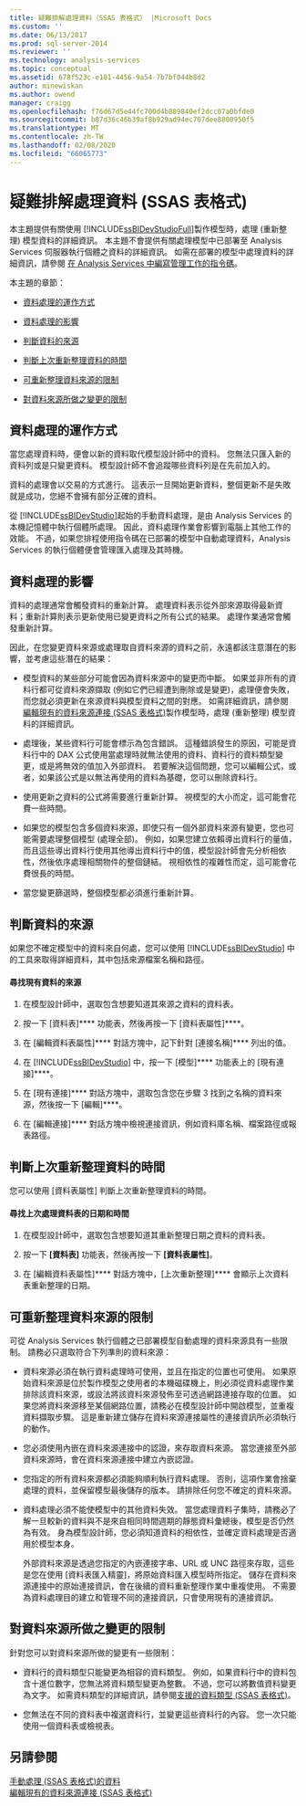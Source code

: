 ```yaml
---
title: 疑難排解處理資料（SSAS 表格式） |Microsoft Docs
ms.custom: ''
ms.date: 06/13/2017
ms.prod: sql-server-2014
ms.reviewer: ''
ms.technology: analysis-services
ms.topic: conceptual
ms.assetid: 678f523c-e181-4456-9a54-7b7bf044b8d2
author: minewiskan
ms.author: owend
manager: craigg
ms.openlocfilehash: f76d67d5e44fc700d4b889840ef2dcc07a0bfde0
ms.sourcegitcommit: b87d36c46b39af8b929ad94ec707dee8800950f5
ms.translationtype: MT
ms.contentlocale: zh-TW
ms.lasthandoff: 02/08/2020
ms.locfileid: "66065773"
---
```

# <a name="troubleshoot-process-data-ssas-tabular"></a>疑難排解處理資料 (SSAS 表格式)
  本主題提供有關使用 [!INCLUDE[ssBIDevStudioFull](../includes/ssbidevstudiofull-md.md)]製作模型時，處理 (重新整理) 模型資料的詳細資訊。 本主題不會提供有關處理模型中已部署至 Analysis Services 伺服器執行個體之資料的詳細資訊。 如需在部署的模型中處理資料的詳細資訊，請參閱 [在 Analysis Services 中編寫管理工作的指令碼](script-administrative-tasks-in-analysis-services.md)。  
  
 本主題的章節：  
  
-   [資料處理的運作方式](#bkmk_how_df_works)  
  
-   [資料處理的影響](#bkmk_impact_of_df)  
  
-   [判斷資料的來源](#bkmk_det_source)  
  
-   [判斷上次重新整理資料的時間](#bkmk_det_last_ref)  
  
-   [可重新整理資料來源的限制](#bkmk_restrictions)  
  
-   [對資料來源所做之變更的限制](#bkmk_rest_changes)  
  
##  <a name="bkmk_how_df_works"></a>資料處理的運作方式  
 當您處理資料時，便會以新的資料取代模型設計師中的資料。 您無法只匯入新的資料列或是只變更資料。 模型設計師不會追蹤哪些資料列是在先前加入的。  
  
 資料的處理會以交易的方式進行。 這表示一旦開始更新資料，整個更新不是失敗就是成功，您絕不會擁有部分正確的資料。  
  
 從 [!INCLUDE[ssBIDevStudio](../includes/ssbidevstudio-md.md)]起始的手動資料處理，是由 Analysis Services 的本機記憶體中執行個體所處理。 因此，資料處理作業會影響到電腦上其他工作的效能。 不過，如果您排程使用指令碼在已部署的模型中自動處理資料，Analysis Services 的執行個體便會管理匯入處理及其時機。  
  
##  <a name="bkmk_impact_of_df"></a>資料處理的影響  
 資料的處理通常會觸發資料的重新計算。  處理資料表示從外部來源取得最新資料；重新計算則表示更新使用已變更資料之所有公式的結果。 處理作業通常會觸發重新計算。  
  
 因此，在您變更資料來源或處理取自資料來源的資料之前，永遠都該注意潛在的影響，並考慮這些潛在的結果：  
  
-   模型資料的某些部分可能會因為資料來源中的變更而中斷。 如果並非所有的資料行都可從資料來源擷取 (例如它們已經遭到刪除或是變更)，處理便會失敗，而您就必須更新在來源資料與模型資料之間的對應。 如需詳細資訊，請參閱 [編輯現有的資料來源連接 &#40;SSAS 表格式&#41;](edit-an-existing-data-source-connection-ssas-tabular.md)製作模型時，處理 (重新整理) 模型資料的詳細資訊。  
  
-   處理後，某些資料行可能會標示為包含錯誤。 這種錯誤發生的原因，可能是資料行中的 DAX 公式使用當處理時就無法使用的資料、資料行的資料類型變更，或是將無效的值加入外部資料。 若要解決這個問題，您可以編輯公式，或者，如果該公式是以無法再使用的資料為基礎，您可以刪除資料行。  
  
-   使用更新之資料的公式將需要進行重新計算。 視模型的大小而定，這可能會花費一些時間。  
  
-   如果您的模型包含多個資料來源，即使只有一個外部資料來源有變更，您也可能需要處理整個模型 (處理全部)。 例如，如果您建立依賴導出資料行的量值，而且這些導出資料行使用其他導出資料行中的值，模型設計師會先分析相依性，然後依序處理相關物件的整個鏈結。 視相依性的複雜性而定，這可能會花費很長的時間。  
  
-   當您變更篩選時，整個模型都必須進行重新計算。  
  
##  <a name="bkmk_det_source"></a>判斷資料的來源  
 如果您不確定模型中的資料來自何處，您可以使用 [!INCLUDE[ssBIDevStudio](../includes/ssbidevstudio-md.md)] 中的工具來取得詳細資料，其中包括來源檔案名稱和路徑。  
  
#### <a name="to-find-the-source-of-existing-data"></a>尋找現有資料的來源  
  
1.  在模型設計師中，選取包含想要知道其來源之資料的資料表。  
  
2.  按一下 [資料表]**** 功能表，然後再按一下 [資料表屬性]****。  
  
3.  在 [編輯資料表屬性]**** 對話方塊中，記下針對 [連接名稱]**** 列出的值。  
  
4.  在 [!INCLUDE[ssBIDevStudio](../includes/ssbidevstudio-md.md)] 中，按一下 [模型]**** 功能表上的 [現有連接]****。  
  
5.  在 [現有連接]**** 對話方塊中，選取包含您在步驟 3 找到之名稱的資料來源，然後按一下 [編輯]****。  
  
6.  在 [編輯連接]**** 對話方塊中檢視連接資訊，例如資料庫名稱、檔案路徑或報表路徑。  
  
##  <a name="bkmk_det_last_ref"></a>判斷上次重新整理資料的時間  
 您可以使用 [資料表屬性] 判斷上次重新整理資料的時間。  
  
#### <a name="to-find-the-date-and-time-that-a-table-was-last-processed"></a>尋找上次處理資料表的日期和時間  
  
1.  在模型設計師中，選取包含想要知道其重新整理日期之資料的資料表。  
  
2.  按一下 **[資料表]** 功能表，然後再按一下 **[資料表屬性]**。  
  
3.  在 [編輯資料表屬性]**** 對話方塊中，[上次重新整理]**** 會顯示上次資料表重新整理的日期。  
  
##  <a name="bkmk_restrictions"></a>可重新整理資料來源的限制  
 可從 Analysis Services 執行個體之已部署模型自動處理的資料來源具有一些限制。 請務必只選取符合下列準則的資料來源：  
  
-   資料來源必須在執行資料處理時可使用，並且在指定的位置也可使用。 如果原始資料來源是位於製作模型之使用者的本機磁碟機上，則必須從資料處理作業排除該資料來源，或設法將該資料來源發佈至可透過網路連接存取的位置。 如果您將資料來源移至某個網路位置，請務必在模型設計師中開啟模型，並重複資料擷取步驟。 這是重新建立儲存在資料來源連接屬性的連接資訊所必須執行的動作。  
  
-   您必須使用內嵌在資料來源連接中的認證，來存取資料來源。 當您連接至外部資料來源時，會在資料來源連接中建立內嵌認證。  
  
-   您指定的所有資料來源都必須能夠順利執行資料處理。 否則，這項作業會捨棄處理的資料，並保留模型最後儲存的版本。 請排除任何您不確定的資料來源。  
  
-   資料處理必須不能使模型中的其他資料失效。 當您處理資料子集時，請務必了解一旦較新的資料與不是來自相同時間週期的靜態資料彙總後，模型是否仍然為有效。 身為模型設計師，您必須知道資料的相依性，並確定資料處理是否適用於模型本身。  
  
     外部資料來源是透過您指定的內嵌連接字串、URL 或 UNC 路徑來存取，這些是您在使用 [資料表匯入精靈]，將原始資料匯入模型時所指定。 儲存在資料來源連接中的原始連接資訊，會在後續的資料重新整理作業中重複使用。 不需要為資料處理目的建立和管理不同的連接資訊，只會使用現有的連接資訊。  
  
##  <a name="bkmk_rest_changes"></a>對資料來源所做之變更的限制  
 針對您可以對資料來源所做的變更有一些限制：  
  
-   資料行的資料類型只能變更為相容的資料類型。 例如，如果資料行中的資料包含十進位數字，您無法將資料類型變更為整數。 不過，您可以將數值資料變更為文字。 如需資料類型的詳細資訊，請參閱[支援的資料類型 &#40;SSAS 表格式&#41;](tabular-models/data-types-supported-ssas-tabular.md)。  
  
-   您無法在不同的資料表中複選資料行，並變更這些資料行的內容。 您一次只能使用一個資料表或檢視表。  
  
## <a name="see-also"></a>另請參閱  
 [手動處理 &#40;SSAS 表格式&#41;的資料](manually-process-data-ssas-tabular.md)   
 [編輯現有的資料來源連接 &#40;SSAS 表格式&#41;](edit-an-existing-data-source-connection-ssas-tabular.md)  
  
  
